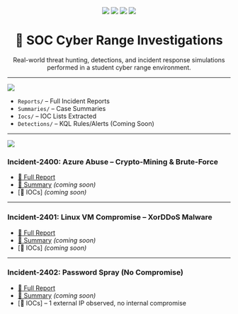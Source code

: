 <p align="center">
  <img src="https://img.shields.io/badge/-Microsoft_Sentinel-0078D4?style=for-the-badge&logo=Microsoft&logoColor=white" />
  <img src="https://img.shields.io/badge/-Microsoft_Defender_for_Endpoint-00A4EF?style=for-the-badge&logo=Microsoft&logoColor=white" />
  <img src="https://img.shields.io/badge/-Threat_Intelligence-FF4500?style=for-the-badge&logo=VirusTotal&logoColor=white" />
  <img src="https://img.shields.io/badge/-KQL-000000?style=for-the-badge&logo=codeforces&logoColor=white" />
</p>

<h1 align="center">🔎 SOC Cyber Range Investigations</h1>

<p align="center">
  Real-world threat hunting, detections, and incident response simulations performed in a student cyber range environment.
</p>

---

<img src="https://img.shields.io/badge/REPOSITORY_STRUCTURE-24292e?style=for-the-badge&logo=github&logoColor=white" />

- `Reports/` – Full Incident Reports
- `Summaries/` – Case Summaries  
- `Iocs/` – IOC Lists Extracted
- `Detections/` – KQL Rules/Alerts (Coming Soon)

---

<img src="https://img.shields.io/badge/INCIDENT_LIBRARY-0078D4?style=for-the-badge&logo=azuredevops&logoColor=white" />

### Incident-2400: Azure Abuse – Crypto-Mining & Brute-Force  
- [📄 Full Report](./Reports/incident-2400-azure-abuse-crypto-mining-brute-force.pdf)  
- [📝 Summary](./summaries/incident-2400-summary.md) *(coming soon)*  
- [📌 IOCs] *(coming soon)*

---

### Incident-2401: Linux VM Compromise – XorDDoS Malware  
- [📄 Full Report](./Reports/incident-2401-linux-vm-xorddos-compromise.pdf)  
- [📝 Summary](./summaries/incident-2401-summary.md) *(coming soon)*  
- [📌 IOCs] *(coming soon)*

---

### Incident-2402: Password Spray (No Compromise)  
- [📄 Full Report](./Reports/incident-2402-password-spray-finallabscott.pdf)  
- [📝 Summary](./summaries/incident-2402-summary.md) *(coming soon)*  
- [📌 IOCs] – 1 external IP observed, no internal compromise

